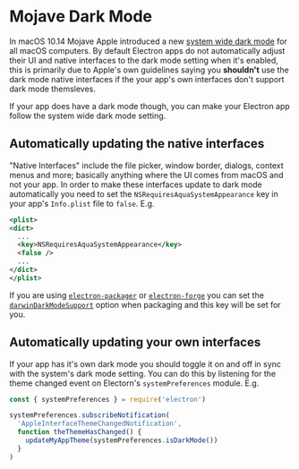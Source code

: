 # Mojave Dark Mode

In macOS 10.14 Mojave Apple introduced a new [system wide dark mode](https://developer.apple.com/design/human-interface-guidelines/macos/visual-design/dark-mode/)
for all macOS computers.  By default Electron apps do not automatically adjust their UI and native interfaces
to the dark mode setting when it's enabled, this is primarily due to Apple's own guidelines saying you **shouldn't**
use the dark mode native interfaces if the your app's own interfaces don't support dark mode themsleves.

If your app does have a dark mode though, you can make your Electron app follow the system wide dark mode setting.

## Automatically updating the native interfaces

"Native Interfaces" include the file picker, window border, dialogs, context menus and more; basically anything where
the UI comes from macOS and not your app.  In order to make these interfaces update to dark mode automatically you need
to set the `NSRequiresAquaSystemAppearance` key in your app's `Info.plist` file to `false`.  E.g.

```xml
<plist>
<dict>
  ...
  <key>NSRequiresAquaSystemAppearance</key>
  <false />
  ...
</dict>
</plist>
```

If you are using [`electron-packager`](https://github.com/electron-userland/electron-packager) or
[`electron-forge`](https://github.com/electron-userland/electron-forge) you can set the
[`darwinDarkModeSupport`](https://github.com/electron-userland/electron-packager/blob/master/docs/api.md#darwindarkmodesupport)
option when packaging and this key will be set for you.

## Automatically updating your own interfaces

If your app has it's own dark mode you should toggle it on and off in sync with the system's dark mode setting.  You can do
this by listening for the theme changed event on Electorn's `systemPreferences` module.  E.g.

```js
const { systemPreferences } = require('electron')

systemPreferences.subscribeNotification(
  'AppleInterfaceThemeChangedNotification',
  function theThemeHasChanged() {
    updateMyAppTheme(systemPreferences.isDarkMode())
  }
)
```
